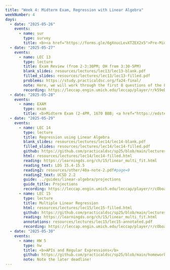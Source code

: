 ```yaml
---
title: "Week 4: Midterm Exam, Regression with Linear Algebra"
weekNumber: 4
days:
  - date: "2025-05-26"
    events:
      - name: sur
        type: survey
        title: <b><a href="https://forms.gle/6gXnucLevXTZEX2x5">Pre-Midterm Survey</a></b>
  - date: "2025-05-27"
    events:
      - name: LEC 13
        type: lecture
        title: Exam Review (from 2-3:30PM; OH from 3:30-5PM)
        blank_slides: resources/lectures/lec13/lec13-blank.pdf
        filled_slides: resources/lectures/lec13/lec13-filled.pdf
        problems: https://study.practicaldsc.org/fa24-final/
        note: Here, we will work through the first 8 questions of the Fall 2024 Final Exam (back when the Final was cumulative).
        recording: https://leccap.engin.umich.edu/leccap/player/r/k59eDS
  - date: "2025-05-28"
    events:
      - name: EXAM
        type: exam
        title: <b>Midterm Exam (2-4PM, 1670 BBB; <a href="https://edstem.org/us/courses/78535/discussion/6727704">details here</a>)</b>
  - date: "2025-05-29"
    events:
      - name: LEC 14
        type: lecture
        title: Regression using Linear Algebra
        blank_slides: resources/lectures/lec14/lec14-blank.pdf
        filled_slides: resources/lectures/lec14/lec14-filled.pdf
        github: https://github.com/practicaldsc/sp25/blob/main/lectures/lec14/
        html: resources/lectures/lec14/lec14-filled.html
        reading: https://learningds.org/ch/15/linear_multi_fit.html
        reading_text: LDS 15.4-15.5
        reading2: resources/other/40a-note-2.pdf#page=9
        reading2_text: UCSD 2.2
        guide: ../guides/linear-algebra/projections
        guide_title: Projections
        recording: https://leccap.engin.umich.edu/leccap/player/r/cOboaX
      - name: LEC 15
        type: lecture
        title: Multiple Linear Regression
        html: resources/lectures/lec15/lec15-filled.html
        github: https://github.com/practicaldsc/sp25/blob/main/lectures/lec15/
        reading: https://learningds.org/ch/15/linear_multi_fit.html
        annotations: resources/lectures/lec15/lec15-annotated.pdf
        recording: https://leccap.engin.umich.edu/leccap/player/r/cOboaX
  - date: "2025-05-30"
    events:
      - name: HW 5
        type: hw
        title: <b>APIs and Regular Expressions</b>
        github: https://github.com/practicaldsc/sp25/blob/main/homeworks/hw05/hw05.ipynb
        note: Note the later deadline!
---
```


